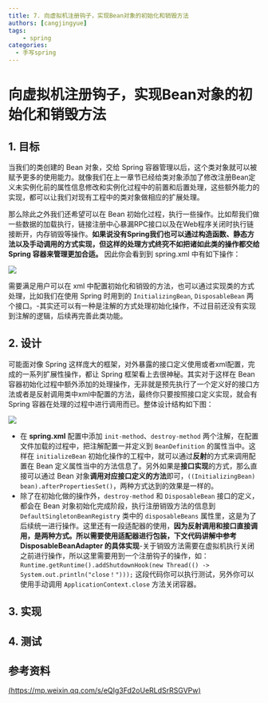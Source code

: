 ```yaml
---
title: 7. 向虚拟机注册钩子，实现Bean对象的初始化和销毁方法 
authors: [cangjingyue]
tags: 
    - spring
categories:
  - 手写spring
---
```


# 向虚拟机注册钩子，实现Bean对象的初始化和销毁方法

## 1. 目标

当我们的类创建的 Bean 对象，交给 Spring 容器管理以后，这个类对象就可以被赋予更多的使用能力。就像我们在上一章节已经给类对象添加了修改注册Bean定义未实例化前的属性信息修改和实例化过程中的前置和后置处理，这些额外能力的实现，都可以让我们对现有工程中的类对象做相应的扩展处理。

那么除此之外我们还希望可以在 Bean 初始化过程，执行一些操作。比如帮我们做一些数据的加载执行，链接注册中心暴漏RPC接口以及在Web程序关闭时执行链接断开，内存销毁等操作。**如果说没有Spring我们也可以通过构造函数、静态方法以及手动调用的方式实现，但这样的处理方式终究不如把诸如此类的操作都交给 Spring 容器来管理更加合适。** 因此你会看到到 spring.xml 中有如下操作：

![](https://cangjingyue.oss-cn-hangzhou.aliyuncs.com/2024/11/23/17322400923203.jpg)

需要满足用户可以在 xml 中配置初始化和销毁的方法，也可以通过实现类的方式处理，比如我们在使用 Spring 时用到的 `InitializingBean`, `DisposableBean` 两个接口。-其实还可以有一种是注解的方式处理初始化操作，不过目前还没有实现到注解的逻辑，后续再完善此类功能。



## 2. 设计

可能面对像 Spring 这样庞大的框架，对外暴露的接口定义使用或者xml配置，完成的一系列扩展性操作，都让 Spring 框架看上去很神秘。其实对于这样在 Bean 容器初始化过程中额外添加的处理操作，无非就是预先执行了一个定义好的接口方法或者是反射调用类中xml中配置的方法，最终你只要按照接口定义实现，就会有 Spring 容器在处理的过程中进行调用而已。整体设计结构如下图：

![](https://cangjingyue.oss-cn-hangzhou.aliyuncs.com/2024/11/23/17322402314469.jpg)


* 在 **spring.xml** 配置中添加 `init-method`、`destroy-method` 两个注解，在配置文件加载的过程中，把注解配置一并定义到 `BeanDefinition` 的属性当中。这样在 `initializeBean` 初始化操作的工程中，就可以通过**反射**的方式来调用配置在 Bean 定义属性当中的方法信息了。另外如果是**接口实现**的方式，那么直接可以通过 Bean 对象**调用对应接口定义的方法**即可，`((InitializingBean) bean).afterPropertiesSet()`，两种方式达到的效果是一样的。
* 除了在初始化做的操作外，`destroy-method` 和 `DisposableBean` 接口的定义，都会在 Bean 对象初始化完成阶段，执行注册销毁方法的信息到 `DefaultSingletonBeanRegistry` 类中的 `disposableBeans` 属性里，这是为了后续统一进行操作。这里还有一段适配器的使用，**因为反射调用和接口直接调用，是两种方式。所以需要使用适配器进行包装，下文代码讲解中参考 DisposableBeanAdapter 的具体实现**-关于销毁方法需要在虚拟机执行关闭之前进行操作，所以这里需要用到一个注册钩子的操作，如：`Runtime.getRuntime().addShutdownHook(new Thread(() -> System.out.println("close！")));` 这段代码你可以执行测试，另外你可以使用手动调用 `ApplicationContext.close` 方法关闭容器。




## 3. 实现




## 4. 测试





## 参考资料

[(https://mp.weixin.qq.com/s/eQIg3Fd2oUeRLdSrRSGVPw)](https://mp.weixin.qq.com/s/eQIg3Fd2oUeRLdSrRSGVPw)